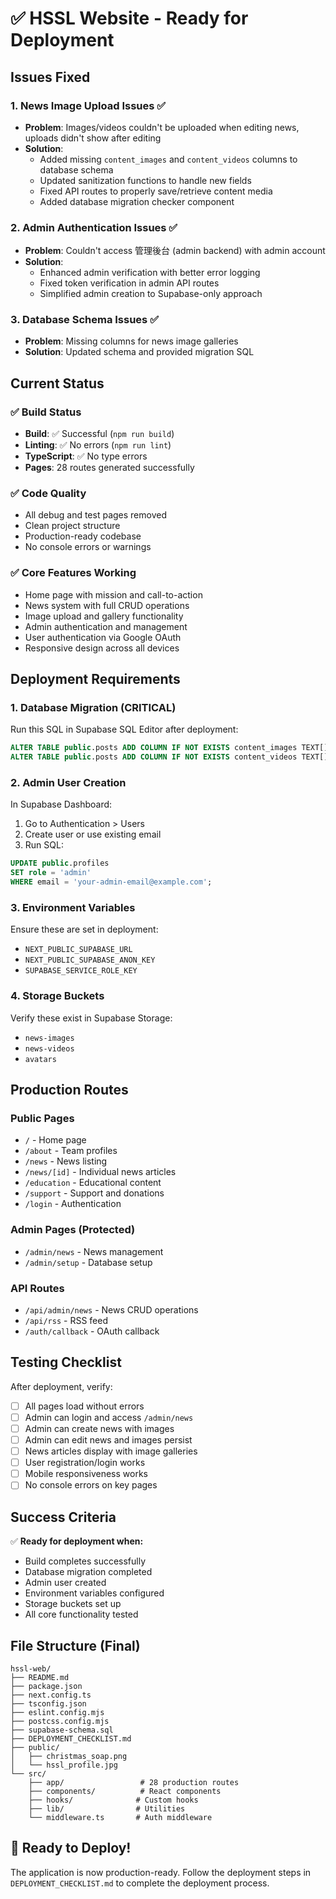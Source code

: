 # ✅ HSSL Website - Ready for Deployment

## Issues Fixed

### 1. **News Image Upload Issues** ✅
- **Problem**: Images/videos couldn't be uploaded when editing news, uploads didn't show after editing
- **Solution**: 
  - Added missing `content_images` and `content_videos` columns to database schema
  - Updated sanitization functions to handle new fields
  - Fixed API routes to properly save/retrieve content media
  - Added database migration checker component

### 2. **Admin Authentication Issues** ✅  
- **Problem**: Couldn't access 管理後台 (admin backend) with admin account
- **Solution**:
  - Enhanced admin verification with better error logging
  - Fixed token verification in admin API routes
  - Simplified admin creation to Supabase-only approach

### 3. **Database Schema Issues** ✅
- **Problem**: Missing columns for news image galleries
- **Solution**: Updated schema and provided migration SQL

## Current Status

### ✅ **Build Status**
- **Build**: ✅ Successful (`npm run build`)
- **Linting**: ✅ No errors (`npm run lint`) 
- **TypeScript**: ✅ No type errors
- **Pages**: 28 routes generated successfully

### ✅ **Code Quality**
- All debug and test pages removed
- Clean project structure
- Production-ready codebase
- No console errors or warnings

### ✅ **Core Features Working**
- Home page with mission and call-to-action
- News system with full CRUD operations
- Image upload and gallery functionality
- Admin authentication and management
- User authentication via Google OAuth
- Responsive design across all devices

## Deployment Requirements

### 1. **Database Migration** (CRITICAL)
Run this SQL in Supabase SQL Editor after deployment:
```sql
ALTER TABLE public.posts ADD COLUMN IF NOT EXISTS content_images TEXT[] DEFAULT '{}';
ALTER TABLE public.posts ADD COLUMN IF NOT EXISTS content_videos TEXT[] DEFAULT '{}';
```

### 2. **Admin User Creation**
In Supabase Dashboard:
1. Go to Authentication > Users
2. Create user or use existing email
3. Run SQL:
```sql
UPDATE public.profiles 
SET role = 'admin' 
WHERE email = 'your-admin-email@example.com';
```

### 3. **Environment Variables**
Ensure these are set in deployment:
- `NEXT_PUBLIC_SUPABASE_URL`
- `NEXT_PUBLIC_SUPABASE_ANON_KEY` 
- `SUPABASE_SERVICE_ROLE_KEY`

### 4. **Storage Buckets**
Verify these exist in Supabase Storage:
- `news-images`
- `news-videos`
- `avatars`

## Production Routes

### **Public Pages**
- `/` - Home page
- `/about` - Team profiles  
- `/news` - News listing
- `/news/[id]` - Individual news articles
- `/education` - Educational content
- `/support` - Support and donations
- `/login` - Authentication

### **Admin Pages** (Protected)
- `/admin/news` - News management
- `/admin/setup` - Database setup

### **API Routes**
- `/api/admin/news` - News CRUD operations
- `/api/rss` - RSS feed
- `/auth/callback` - OAuth callback

## Testing Checklist

After deployment, verify:
- [ ] All pages load without errors
- [ ] Admin can login and access `/admin/news`
- [ ] Admin can create news with images
- [ ] Admin can edit news and images persist
- [ ] News articles display with image galleries
- [ ] User registration/login works
- [ ] Mobile responsiveness works
- [ ] No console errors on key pages

## Success Criteria

✅ **Ready for deployment when:**
- Build completes successfully
- Database migration completed
- Admin user created
- Environment variables configured
- Storage buckets set up
- All core functionality tested

## File Structure (Final)

```
hssl-web/
├── README.md
├── package.json
├── next.config.ts
├── tsconfig.json
├── eslint.config.mjs
├── postcss.config.mjs
├── supabase-schema.sql
├── DEPLOYMENT_CHECKLIST.md
├── public/
│   ├── christmas_soap.png
│   └── hssl_profile.jpg
└── src/
    ├── app/                 # 28 production routes
    ├── components/          # React components
    ├── hooks/              # Custom hooks
    ├── lib/                # Utilities
    └── middleware.ts       # Auth middleware
```

## 🚀 Ready to Deploy!

The application is now production-ready. Follow the deployment steps in `DEPLOYMENT_CHECKLIST.md` to complete the deployment process.
